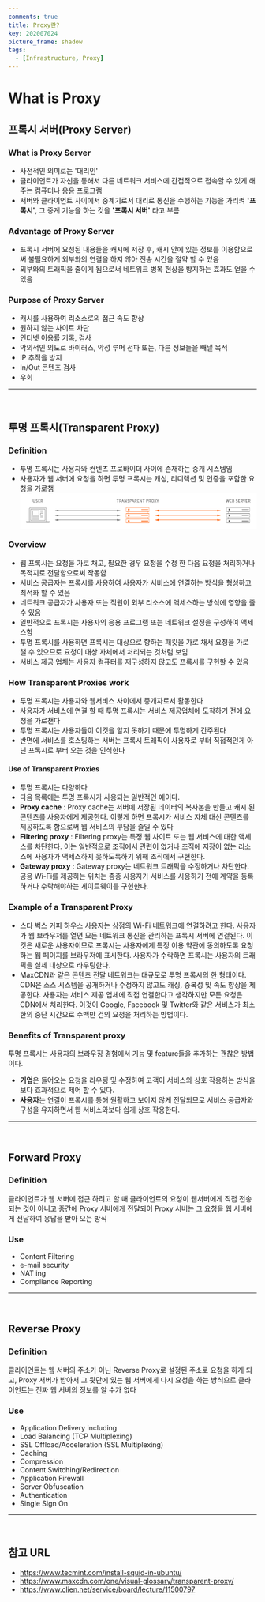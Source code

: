 ```yaml
---
comments: true
title: Proxy란?
key: 202007024
picture_frame: shadow
tags:
  - [Infrastructure, Proxy]
---
```

# What is Proxy

## 프록시 서버(Proxy Server)
### What is Proxy Server
 - 사전적인 의미로는 '대리인'
 - 클라이언트가 자신을 통해서 다른 네트워크 서비스에 간접적으로 접속할 수 있게 해 주는 컴퓨터나 응용 프로그램
 - 서버와 클라이언트 사이에서 중계기로서 대리로 통신을 수행하는 기능을 가리켜 **'프록시'**, 그 중계 기능을 하는 것을 **'프록시 서버'** 라고 부름
 
### Advantage of Proxy Server
 - 프록시 서버에 요청된 내용들을 캐시에 저장 후, 캐시 안에 있는 정보를 이용함으로써 불필요하게 외부와의 연결을 하지 않아 전송 시간을 절약 할 수 있음
 - 외부와의 트래픽을 줄이게 됨으로써 네트워크 병목 현상을 방지하는 효과도 얻을 수 있음

### Purpose of Proxy Server
 - 캐시를 사용하여 리소스로의 접근 속도 향상
 - 원하지 않는 사이트 차단
 - 인터넷 이용률 기록, 검사
 - 악의적인 의도로 바이러스, 악성 루머 전파 또는, 다른 정보들을 빼낼 목적
 - IP 추적을 방지
 - In/Out 콘텐츠 검사
 - 우회
- - -

&nbsp;
&nbsp;
&nbsp;
  
## 투명 프록시(Transparent Proxy)
### Definition
 - 투명 프록시는 사용자와 컨텐츠 프로바이더 사이에 존재하는 중개 시스템임
 - 사용자가 웹 서버에 요청을 하면 투명 프록시는 캐싱, 리디렉션 및 인증을 포함한 요청을 가로챔
 <img src="https://github.com/huvso/study/blob/master/proxy%20Server/img/01.png?raw=true" align="center" title="proxy 01" alt="proxy 01"></img>

### Overview
 - 웹 프록시는 요청을 가로 채고, 필요한 경우 요청을 수정 한 다음 요청을 처리하거나 목적지로 전달함으로써 작동함
 - 서비스 공급자는 프록시를 사용하여 사용자가 서비스에 연결하는 방식을 형성하고 최적화 할 수 있음
 - 네트워크 공급자가 사용자 또는 직원이 외부 리소스에 액세스하는 방식에 영향을 줄 수 있음
 - 일반적으로 프록시는 사용자의 응용 프로그램 또는 네트워크 설정을 구성하여 액세스함
 - 투명 프록시를 사용하면 프록시는 대상으로 향하는 패킷을 가로 채서 요청을 가로 챌 수 있으므로 요청이 대상 자체에서 처리되는 것처럼 보임
 - 서비스 제공 업체는 사용자 컴퓨터를 재구성하지 않고도 프록시를 구현할 수 있음

### How Transparent Proxies work
 - 투명 프록시는 사용자와 웹서비스 사이에서 중개자로서 활동한다
 - 사용자가 서비스에 연결 할 때 투명 프록시는 서비스 제공업체에 도착하기 전에 요청을 가로챈다
 - 투명 프록시는 사용자들이 이것을 알지 못하기 때문에 투명하게 간주된다
 - 반면에 서비스를 호스팅하는 서버는 프록시 트래픽이 사용자로 부터 직접적인게 아닌 프록시로 부터 오는 것을 인식한다
#### Use of Transparent Proxies
 - 투명 프록시는 다양하다
 - 다음 목록에는 투명 프록시가 사용되는 일반적인 예이다.
 - **Proxy cache** : Proxy cache는 서버에 저장된 데이터의 복사본을 만들고 캐시 된 콘텐츠를 사용자에게 제공한다. 이렇게 하면 프록시가 서비스 자체 대신 콘텐츠를 제공하도록 함으로써 웹 서비스의 부담을 줄일 수 있다
 - **Filtering proxy** : Filtering proxy는 특정 웹 사이트 또는 웹 서비스에 대한 액세스를 차단한다. 이는 일반적으로 조직에서 관련이 없거나 조직에 지장이 없는 리소스에 사용자가 액세스하지 못하도록하기 위해 조직에서 구현한다.
 - **Gateway proxy** : Gateway proxy는 네트워크 트래픽을 수정하거나 차단한다. 공용 Wi-Fi를 제공하는 위치는 종종 사용자가 서비스를 사용하기 전에 계약을 등록하거나 수락해야하는 게이트웨이를 구현한다.

### Example of a Transparent Proxy
 - 스타 벅스 커피 하우스 사용자는 상점의 Wi-Fi 네트워크에 연결하려고 한다. 사용자가 웹 브라우저를 열면 모든 네트워크 통신을 관리하는 프록시 서버에 연결된다. 이것은 새로운 사용자이므로 프록시는 사용자에게 특정 이용 약관에 동의하도록 요청하는 웹 페이지를 브라우저에 표시한다. 사용자가 수락하면 프록시는 사용자의 트래픽을 실제 대상으로 라우팅한다.
 - MaxCDN과 같은 콘텐츠 전달 네트워크는 대규모로 투명 프록시의 한 형태이다. CDN은 소스 시스템을 공개하거나 수정하지 않고도 캐싱, 중복성 및 속도 향상을 제공한다. 사용자는 서비스 제공 업체에 직접 연결한다고 생각하지만 모든 요청은 CDN에서 처리한다. 이것이 Google, Facebook 및 Twitter와 같은 서비스가 최소한의 중단 시간으로 수백만 건의 요청을 처리하는 방법이다.

### Benefits of Transparent proxy
투명 프록시는 사용자의 브라우징 경험에서 기능 및 feature들을 추가하는 괜찮은 방법이다.
 - **기업**은 들어오는 요청을 라우팅 및 수정하여 고객이 서비스와 상호 작용하는 방식을보다 효과적으로 제어 할 수 있다.
 - **사용자**는 연결이 프록시를 통해 원활하고 보이지 않게 전달되므로 서비스 공급자와 구성을 유지하면서 웹 서비스와보다 쉽게 상호 작용한다.
- - -
 &nbsp;
 &nbsp;
 &nbsp;


## Forward Proxy
### Definition
 클라이언트가 웹 서버에 접근 하려고 할 때 클라이언트의 요청이 웹서버에게 직접 전송되는 것이 아니고 중간에 Proxy 서버에게 전달되어 Proxy 서버는 그 요청을 웹 서버에게 전달하여 응답을 받아 오는 방식
 
### Use
 - Content Filtering
 - e-mail security
 - NAT ing
 - Compliance Reporting
- - -
 &nbsp;
 &nbsp;
 &nbsp;


## Reverse Proxy
### Definition
 클라이언트는 웹 서버의 주소가 아닌 Reverse Proxy로 설정된 주소로 요청을 하게 되고, Proxy 서버가 받아서 그 뒷단에 있는 웹 서버에게 다시 요청을 하는 방식으로 클라이언트는 진짜 웹 서버의 정보를 알 수가 없다
 
### Use
- Application Delivery including
- Load Balancing (TCP Multiplexing)
- SSL Offload/Acceleration (SSL Multiplexing)
- Caching
- Compression
- Content Switching/Redirection
- Application Firewall
- Server Obfuscation
- Authentication
- Single Sign On
- - -
 &nbsp;
 &nbsp;
 &nbsp;


## 참고 URL
 - https://www.tecmint.com/install-squid-in-ubuntu/
 - https://www.maxcdn.com/one/visual-glossary/transparent-proxy/
 - https://www.clien.net/service/board/lecture/11500797